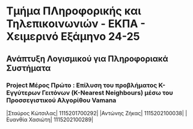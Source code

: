 # Τμήμα ΠΛηροφορικής και Τηλεπικοινωνιών - ΕΚΠΑ - Χειμερινό Εξάμηνο 24-25
## Ανάπτυξη Λογισμικού για Πληροφοριακά Συστήματα
### Project Μέρος Πρώτο : Επίλυση του προβλήματος K-Εγγύτερων Γειτόνων (K-Nearest Neighbours) μέσω του Προσσεγιστικού Αλγορίθου **Vamana**

|Σταύρος Κώτσιλας|  1115201700292|
|Αντώνης Ζήκας|     1115202100038|
|Ευανθία Χασιώτη|   1115202100289|